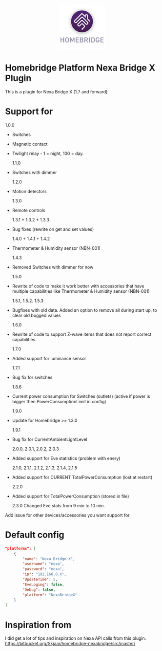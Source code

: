 <p align="center">
<img alt="Home Bridge logotype" src="https://github.com/homebridge/branding/raw/master/logos/homebridge-wordmark-logo-vertical.png" width="150">
</p>

# Homebridge Platform Nexa Bridge X Plugin

This is a plugin for Nexa Bridge X (1.7 and forward).

# Support for

1.0.0

- Switches
- Magnetic contact
- Twilight relay - 1 = night, 100 = day.

  1.1.0

- Switches with dimmer

  1.2.0

- Motion detectors

  1.3.0

- Remote controls

  1.3.1 + 1.3.2 + 1.3.3

- Bug fixes (rewrite on get and set values)

  1.4.0 + 1.4.1 + 1.4.2

- Thermometer & Humidity sensor (NBN-001)

  1.4.3

- Removed Switches with dimmer for now

  1.5.0

- Rewrite of code to make it work better with accessories that have multiple capabilities like Thermometer & Humidity sensor (NBN-001)

  1.5.1, 1.5.2. 1.5.3

- Bugfixes with old data. Added an option to remove all during start up, to clear old bugged values

  1.6.0

- Rewrite of code to support Z-wave items that does not report correct capabilities.

  1.7.0

- Added support for luminance sensor

  1.7.1

- Bug fix for switches

  1.8.6

- Current power consumption for Switches (outlets) (active if power is bigger then PowerConsumptionLimit in config)

  1.9.0

- Update for Homebridge >= 1.3.0

  1.9.1

- Bug fix for CurrentAmbientLightLevel

  2.0.0, 2.0.1, 2.0.2, 2.0.3

- Added support for Eve statistics (problem with enery)

  2.1.0, 2.1.1, 2.1.2, 2.1.3, 2.1.4, 2.1.5

- Added support for CURRENT TotalPowerConsumption (lost at restart)

  2.2.0

- Added support for TotalPowerConsumption (stored in file)

  2.3.0
  Changed Eve stats from 9 min to 10 min.

Add issue for other devices/accessories you want support for

# Default config

```json
"platforms": [
    {
        "name": "Nexa Bridge X",
        "username": "nexa",
        "password": "nexa",
        "ip": "192.168.0.X",
        "UpdateTime": 5,
        "EveLoging": false,
        "Debug": false,
        "platform": "NexaBridgeX"
    }
]
```

# Inspiration from

I did get a lot of tips and inspiration on Nexa API calls from this plugin.
https://bitbucket.org/Skjaar/homebridge-nexabridge/src/master/
